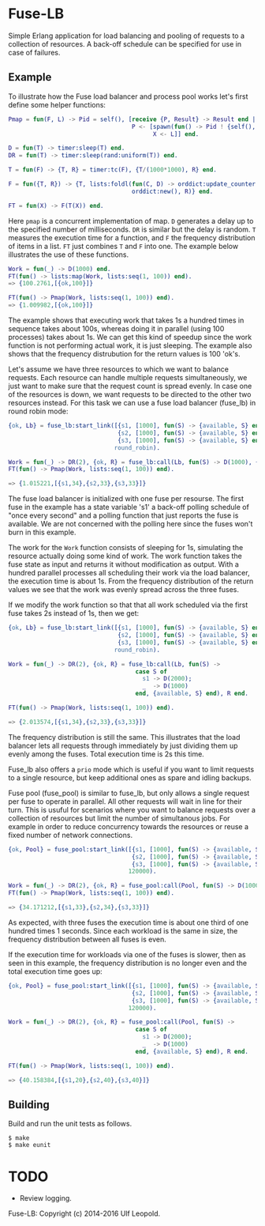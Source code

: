 # Fuse-LB

Simple Erlang application for load balancing and pooling of requests to a
collection of resources. A back-off schedule can be specified for use in case of
failures.


## Example

To illustrate how the Fuse load balancer and process pool works let's first
define some helper functions:

```erlang
Pmap = fun(F, L) -> Pid = self(), [receive {P, Result} -> Result end ||
                                   P <- [spawn(fun() -> Pid ! {self(), F(X)} end) ||
                                         X <- L]] end.

D = fun(T) -> timer:sleep(T) end.
DR = fun(T) -> timer:sleep(rand:uniform(T)) end.

T = fun(F) -> {T, R} = timer:tc(F), {T/(1000*1000), R} end.

F = fun({T, R}) -> {T, lists:foldl(fun(C, D) -> orddict:update_counter(C, 1, D) end,
                                   orddict:new(), R)} end.

FT = fun(X) -> F(T(X)) end.
```

Here `pmap` is a concurrent implementation of map. `D` generates a delay up to
the specified number of milliseconds. `DR` is similar but the delay is random.
`T` measures the execution time for a function, and `F` the frequency
distribution of items in a list. `FT` just combines `T` and `F` into one. The
example below illustrates the use of these functions.

```erlang
Work = fun(_) -> D(1000) end.
FT(fun() -> lists:map(Work, lists:seq(1, 100)) end).
=> {100.2761,[{ok,100}]}

FT(fun() -> Pmap(Work, lists:seq(1, 100)) end).
=> {1.009982,[{ok,100}]}
```

The example shows that executing work that takes 1s a hundred times in sequence
takes about 100s, whereas doing it in parallel (using 100 processes) takes about
1s. We can get this kind of speedup since the work function is not performing
actual work, it is just sleeping. The example also shows that the frequency
distrubution for the return values is 100 'ok's.

Let's assume we have three resources to which we want to balance requests. Each
resource can handle multiple requests simultaneously, we just want to make sure
that the request count is spread evenly. In case one of the resources is down,
we want requests to be directed to the other two resources instead. For this
task we can use a fuse load balancer (fuse_lb) in round robin mode:

```erlang
{ok, Lb} = fuse_lb:start_link([{s1, [1000], fun(S) -> {available, S} end},
                               {s2, [1000], fun(S) -> {available, S} end},
                               {s3, [1000], fun(S) -> {available, S} end}],
                              round_robin).

Work = fun(_) -> DR(2), {ok, R} = fuse_lb:call(Lb, fun(S) -> D(1000), {available, S} end), R end.
FT(fun() -> Pmap(Work, lists:seq(1, 100)) end).

=> {1.015221,[{s1,34},{s2,33},{s3,33}]}
```

The fuse load balancer is initialized with one fuse per resourse. The first fuse
in the example has a state variable 's1' a back-off polling schedule of "once
every second" and a polling function that just reports the fuse is available. We
are not concerned with the polling here since the fuses won't burn in this
example.

The work for the `Work` function consists of sleeping for 1s, simulating the
resource actually doing some kind of work. The work function takes the fuse
state as input and returns it without modification as output. With a hundred
parallel processes all scheduling their work via the load balancer, the
execution time is about 1s. From the frequency distribution of the return values
we see that the work was evenly spread across the three fuses.

If we modify the work function so that that all work scheduled via the first
fuse takes 2s instead of 1s, then we get:

```erlang
{ok, Lb} = fuse_lb:start_link([{s1, [1000], fun(S) -> {available, S} end},
                               {s2, [1000], fun(S) -> {available, S} end},
                               {s3, [1000], fun(S) -> {available, S} end}],
                              round_robin).

Work = fun(_) -> DR(2), {ok, R} = fuse_lb:call(Lb, fun(S) ->
                                    case S of
                                      s1 -> D(2000);
                                      _  -> D(1000)
                                    end, {available, S} end), R end.

FT(fun() -> Pmap(Work, lists:seq(1, 100)) end).

=> {2.013574,[{s1,34},{s2,33},{s3,33}]}
```

The frequency distribution is still the same. This illustrates that the load
balancer lets all requests through immediately by just dividing them up evenly
among the fuses. Total execution time is 2s this time.

Fuse_lb also offers a `prio` mode which is useful if you want to limit requests to
a single resource, but keep additional ones as spare and idling backups.

Fuse pool (fuse_pool) is similar to fuse_lb, but only allows a single request
per fuse to operate in parallel. All other requests will wait in line for their
turn. This is usuful for scenarios where you want to balance requests over a
collection of resources but limit the number of simultanous jobs. For example in
order to reduce concurrency towards the resources or reuse a fixed number of
network connections.

```erlang
{ok, Pool} = fuse_pool:start_link([{s1, [1000], fun(S) -> {available, S} end},
                                   {s2, [1000], fun(S) -> {available, S} end},
                                   {s3, [1000], fun(S) -> {available, S} end}],
                                  120000).

Work = fun(_) -> DR(2), {ok, R} = fuse_pool:call(Pool, fun(S) -> D(1000), {available, S} end), R end.
FT(fun() -> Pmap(Work, lists:seq(1, 100)) end).

=> {34.171212,[{s1,33},{s2,34},{s3,33}]}
```

As expected, with three fuses the execution time is about one third of one
hundred times 1 seconds. Since each workload is the same in size, the frequency
distribution between all fuses is even.

If the execution time for workloads via one of the fuses is slower, then as seen
in this example, the frequency distribution is no longer even and the total
execution time goes up:

```erlang
{ok, Pool} = fuse_pool:start_link([{s1, [1000], fun(S) -> {available, S} end},
                                   {s2, [1000], fun(S) -> {available, S} end},
                                   {s3, [1000], fun(S) -> {available, S} end}],
                                  120000).

Work = fun(_) -> DR(2), {ok, R} = fuse_pool:call(Pool, fun(S) ->
                                    case S of
                                      s1 -> D(2000);
                                      _  -> D(1000)
                                    end, {available, S} end), R end.

FT(fun() -> Pmap(Work, lists:seq(1, 100)) end).

=> {40.158384,[{s1,20},{s2,40},{s3,40}]}
```


## Building

Build and run the unit tests as follows.

    $ make
    $ make eunit


# TODO

* Review logging.

Fuse-LB: Copyright (c) 2014-2016 Ulf Leopold.
